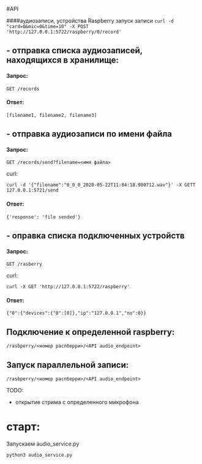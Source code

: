 #API

####аудиозаписи, устройства Raspberry
запуск записи
```curl -d "card=0&mic=0&time=10" -X POST 'http://127.0.0.1:5722/raspberry/0/record'```

## - отправка списка аудиозаписей, находящихся в хранилище:
#### Запрос:
```
GET /records
```
#### Ответ:
```
[filename1, filename2, filename3]
```

## - отправка аудиозаписи по имени файла
#### Запрос:
```
GET /records/send?filename=<имя файла>
```
curl:
```
curl -d '{"filename":"0_0_0_2020-05-22T11:04:18.980712.wav"}' -X GETT 127.0.0.1:5721/send
```
#### Ответ:
```
{'response': 'file sended'}
```

## - оправка списка подключенных устройств 
#### Запрос:
```
GET /rasberry
```
curl:
```
curl -X GET 'http://127.0.0.1:5722/raspberry'
```
#### Ответ:

```
{"0":{"devices":{"0":[0]},"ip":"127.0.0.1","no":0}}
```

## Подключение к определенной raspberry:
```
/rasbperry/<номер распберри>/<API audio_endpoint>
```

## Запуск параллельной записи:
```
/rasbperry/<номер распберри>/<API audio_endpoint>
```

TODO:
- открытие стрима с определенного микрофона

# старт:
Запускаем audio_service.py
```
python3 audio_service.py
```
